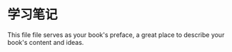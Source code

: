 # 学习笔记

This file file serves as your book's preface, a great place to describe your book's content and ideas.
